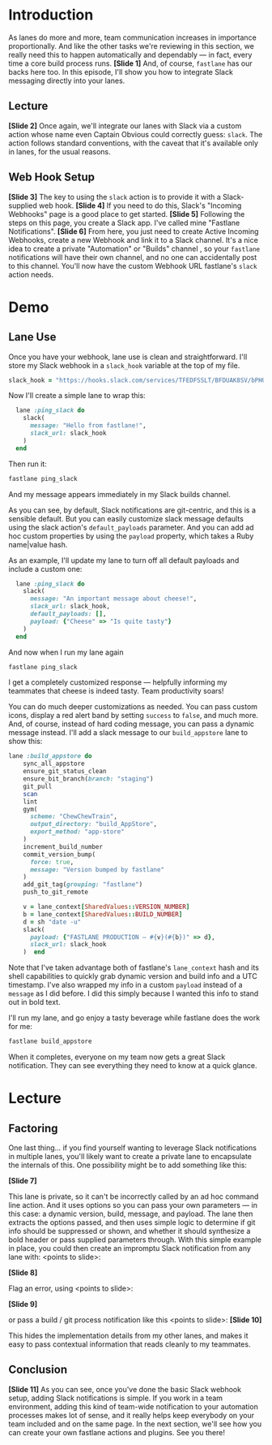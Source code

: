 # Introduction
As lanes do more and more, team communication increases in importance proportionally. And like the other tasks we're reviewing in this section, we really need this to happen automatically and dependably — in fact, every time a core build process runs.
**[Slide 1]** 
And, of course, `fastlane` has our backs here too. In this episode, I'll show you how to integrate Slack messaging directly into your lanes.
## Lecture
**[Slide 2]** 
Once again, we'll integrate our lanes with Slack via a custom action whose name even Captain Obvious could correctly guess: `slack`. 
The action follows standard conventions, with the caveat that it's available only in lanes, for the usual reasons.
## Web Hook Setup
**[Slide 3]** 
The key to using the `slack` action is to provide it with a Slack-supplied web hook. 
**[Slide 4]**
If you need to do this, Slack's "Incoming Webhooks" page is a good place to get started. 
**[Slide 5]** 
Following the steps on this page, you create a Slack app. I've called mine "Fastlane Notifications".
**[Slide 6]**
From here, you just need to create Active Incoming Webhooks, create a new Webhook and link it to a Slack channel. It's a nice idea to create a private "Automation" or "Builds" channel , so your `fastlane` notifications will have their own channel, and no one can accidentally post to this channel. 
You'll now have the custom Webhook URL fastlane's `slack` action needs. 


# Demo
## Lane Use
Once you have your webhook, lane use is clean and straightforward. 
I'll store my Slack webhook in a `slack_hook` variable at the top of my file. 
```ruby
slack_hook = "https://hooks.slack.com/services/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"

```
Now I'll create a simple lane to wrap this:
```ruby
  lane :ping_slack do
    slack(
      message: "Hello from fastlane!",
      slack_url: slack_hook
    )
  end
```
Then run it:
```ruby
fastlane ping_slack
```


And my message appears immediately in my Slack builds channel.
<!-- Show this in the browser -->


As you can see, by default, Slack notifications are git-centric, and this is a sensible default.
But you can easily customize slack message defaults using the slack action's  `default_payloads` parameter. And you can add ad hoc custom properties by using the `payload` property, which takes a Ruby name|value hash.


As an example, I'll update my lane to turn off all default payloads and include a custom one:
```ruby
  lane :ping_slack do
    slack(
      message: "An important message about cheese!",
      slack_url: slack_hook,
      default_payloads: [],
      payload: {"Cheese" => "Is quite tasty"}
    )
  end
```
And now when I run my lane again
```ruby
fastlane ping_slack
```
I get a completely customized response — helpfully informing my teammates that cheese is indeed tasty. Team productivity soars!



You can do much deeper customizations as needed. You can pass custom icons, display a red alert band by setting `success` to `false`, and much more. 
And, of course, instead of hard coding message, you can pass a dynamic message instead. I'll add a slack message to our `build_appstore` lane to show this:


```ruby
lane :build_appstore do
    sync_all_appstore
    ensure_git_status_clean
    ensure_bit_branch(branch: "staging")
    git_pull
    scan
    lint
    gym(
      scheme: "ChewChewTrain",
      output_directory: "build_AppStore",
      export_method: "app-store"
    )
    increment_build_number
    commit_version_bump(
      force: true,
      message: "Version bumped by fastlane"
    )
    add_git_tag(grouping: "fastlane")
    push_to_git_remote

    v = lane_context[SharedValues::VERSION_NUMBER]
    b = lane_context[SharedValues::BUILD_NUMBER]
    d = sh "date -u"
    slack(
      payload: {"FASTLANE PRODUCTION — #{v}(#{b})" => d},
      slack_url: slack_hook
    )  end
```


Note that I've taken advantage both of fastlane's `lane_context` hash and its shell capabilities to quickly grab dynamic version and build info and a UTC timestamp. 
I've also wrapped my info in a custom `payload` instead of a `message` as I did before. I did this simply because I wanted this info to stand out in bold text. 



I'll run my lane, and go enjoy a tasty beverage while fastlane does the work for me:
```ruby
fastlane build_appstore
```

<!-- Show message in browser -->
When it completes, everyone on my team now gets a great Slack notification. They can see everything they need to know at a quick glance. 


# Lecture
## Factoring
One last thing… if you find yourself wanting to leverage Slack notifications in multiple lanes, you'll likely want to create a private lane to encapsulate the internals of this. One possibility might be to add something like this:

**[Slide 7]** 

This lane is private, so it can't be incorrectly called by an ad hoc command line action. And it uses options so you can pass your own parameters — in this case: a dynamic version, build, message, and payload. The lane then extracts the options passed, and then uses simple logic to determine if git info should be suppressed or shown, and whether it should synthesize a bold header or pass supplied parameters through. 
With this simple example in place, you could then create an impromptu Slack notification from any lane with: \<points to slide\>:

**[Slide 8]** 

Flag an error, using \<points to slide\>:

**[Slide 9]** 

or pass a build / git process notification like this \<points to slide\>:
**[Slide 10]** 

This hides the implementation details from my other lanes, and makes it easy to pass contextual information that reads cleanly to my teammates. 
## Conclusion
**[Slide 11]** 
As you can see, once you've done the basic Slack webhook setup, adding Slack notifications is simple. If you work in a team environment, adding this kind of team-wide notification to your automation processes makes lot of sense, and it really helps keep everybody on your team included and on the same page.
In the next section, we'll see how you can create your own fastlane actions and plugins. See you there!